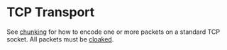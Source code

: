 TCP Transport
=============

See [chunking](../lob/chunking.md) for how to encode one or more packets on a standard TCP socket.  All packets must be [cloaked](../e3x/cloaking.md).

